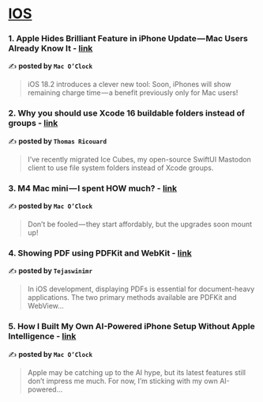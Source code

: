
<h1><a href=https://medium.com/tag/ios/recommended target="_blank" rel="noopener noreferrer">IOS</a></h1>
<h3>1. Apple Hides Brilliant Feature in iPhone Update — Mac Users Already Know It - <a href="https://medium.com/macoclock/apple-hides-brilliant-feature-in-iphone-update-mac-users-already-know-it-be2752c41aa7" target="_blank" rel="noopener noreferrer">link</a></h3>

✍️ **posted by `Mac O’Clock`**

<blockquote>iOS 18.2 introduces a clever new tool: Soon, iPhones will show remaining charge time — a benefit previously only for Mac users!</blockquote>

<h3>2. Why you should use Xcode 16 buildable folders instead of groups - <a href="https://medium.com/@dimillian/why-you-should-use-xcode-16-buildable-folders-instead-of-groups-6f438611914d" target="_blank" rel="noopener noreferrer">link</a></h3>

✍️ **posted by `Thomas Ricouard`**

<blockquote>I’ve recently migrated Ice Cubes, my open-source SwiftUI Mastodon client to use file system folders instead of Xcode groups.</blockquote>

<h3>3. M4 Mac mini — I spent HOW much? - <a href="https://medium.com/macoclock/m4-mac-mini-i-spent-how-much-5774c9dd0255" target="_blank" rel="noopener noreferrer">link</a></h3>

✍️ **posted by `Mac O’Clock`**

<blockquote>Don’t be fooled — they start affordably, but the upgrades soon mount up!</blockquote>

<h3>4. Showing PDF using PDFKit and WebKit - <a href="https://medium.com/@tejaswinimr702/showing-pdf-using-pdfkit-and-webkit-e3ad0a3ac843" target="_blank" rel="noopener noreferrer">link</a></h3>

✍️ **posted by `Tejaswinimr`**

<blockquote>In iOS development, displaying PDFs is essential for document-heavy applications. The two primary methods available are PDFKit and WebView…</blockquote>

<h3>5. How I Built My Own AI-Powered iPhone Setup Without Apple Intelligence - <a href="https://medium.com/macoclock/how-i-built-my-own-ai-powered-iphone-setup-without-apple-intelligence-16445a6d2e60" target="_blank" rel="noopener noreferrer">link</a></h3>

✍️ **posted by `Mac O’Clock`**

<blockquote>Apple may be catching up to the AI hype, but its latest features still don’t impress me much. For now, I’m sticking with my own AI-powered…</blockquote>

